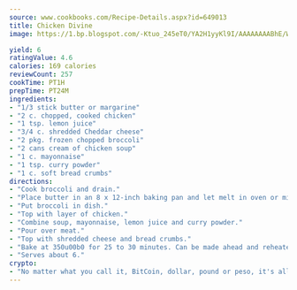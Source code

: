 ```yaml
---
source: www.cookbooks.com/Recipe-Details.aspx?id=649013
title: Chicken Divine
image: https://1.bp.blogspot.com/-Ktuo_245eT0/YA2H1yyKl9I/AAAAAAAABhE/WMoqSq2tWOcgMkPaLYZ-49h8pVDUUwFCQCLcBGAsYHQ/s307/5.png

yield: 6
ratingValue: 4.6
calories: 169 calories
reviewCount: 257
cookTime: PT1H
prepTime: PT24M
ingredients:
- "1/3 stick butter or margarine"
- "2 c. chopped, cooked chicken"
- "1 tsp. lemon juice"
- "3/4 c. shredded Cheddar cheese"
- "2 pkg. frozen chopped broccoli"
- "2 cans cream of chicken soup"
- "1 c. mayonnaise"
- "1 tsp. curry powder"
- "1 c. soft bread crumbs"
directions:
- "Cook broccoli and drain."
- "Place butter in an 8 x 12-inch baking pan and let melt in oven or microwave."
- "Put broccoli in dish."
- "Top with layer of chicken."
- "Combine soup, mayonnaise, lemon juice and curry powder."
- "Pour over meat."
- "Top with shredded cheese and bread crumbs."
- "Bake at 350u00b0 for 25 to 30 minutes. Can be made ahead and reheated."
- "Serves about 6."
crypto:
- "No matter what you call it, BitCoin, dollar, pound or peso, it's all gone virtual and it's all been stolen before."
---
```

